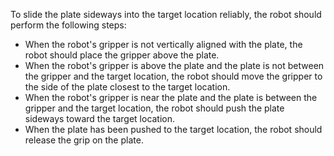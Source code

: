 To slide the plate sideways into the target location reliably, the robot should perform the following steps:
- When the robot's gripper is not vertically aligned with the plate, the robot should place the gripper above the plate.
- When the robot's gripper is above the plate and the plate is not between the gripper and the target location, the robot should move the gripper to the side of the plate closest to the target location.
- When the robot's gripper is near the plate and the plate is between the gripper and the target location, the robot should push the plate sideways toward the target location.
- When the plate has been pushed to the target location, the robot should release the grip on the plate.